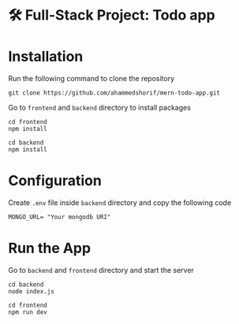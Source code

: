 # 🛠️ Full-Stack Project: Todo app

# Installation
Run the following command to clone the repository
```
git clone https://github.com/ahammedshorif/mern-todo-app.git
```
Go to ```frontend``` and ```backend``` directory to install packages
```
cd frontend
npm install
```
```
cd backend
npm install
```
# Configuration
Create ```.env``` file inside ```backend``` directory and copy the following code

```
MONGO_URL= "Your mongodb URI"
```
# Run the App
Go to ```backend``` and ```frontend``` directory and start the server
```
cd backend
node index.js
```
```
cd frontend
npm run dev
```



